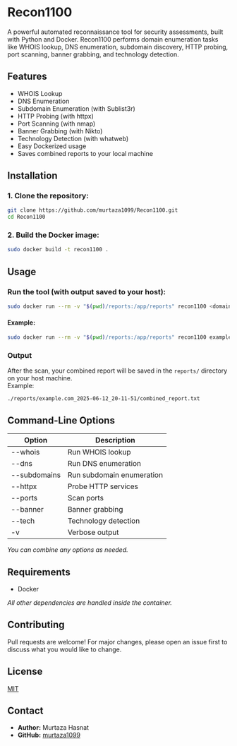 # Recon1100

A powerful automated reconnaissance tool for security assessments, built with Python and Docker. Recon1100 performs domain enumeration tasks like WHOIS lookup, DNS enumeration, subdomain discovery, HTTP probing, port scanning, banner grabbing, and technology detection.

## Features

- WHOIS Lookup
- DNS Enumeration
- Subdomain Enumeration (with Sublist3r)
- HTTP Probing (with httpx)
- Port Scanning (with nmap)
- Banner Grabbing (with Nikto)
- Technology Detection (with whatweb)
- Easy Dockerized usage
- Saves combined reports to your local machine

## Installation

### 1. Clone the repository:

```bash
git clone https://github.com/murtaza1099/Recon1100.git
cd Recon1100
```

### 2. Build the Docker image:

```bash
sudo docker build -t recon1100 .
```

## Usage

### Run the tool (with output saved to your host):

```bash
sudo docker run --rm -v "$(pwd)/reports:/app/reports" recon1100 <domain> [options]
```

#### Example:

```bash
sudo docker run --rm -v "$(pwd)/reports:/app/reports" recon1100 example.com --whois --dns --subdomains --httpx --ports --banner --tech -v
```

### Output

After the scan, your combined report will be saved in the `reports/` directory on your host machine.  
Example:  
```
./reports/example.com_2025-06-12_20-11-51/combined_report.txt
```

## Command-Line Options

| Option       | Description                              |
|--------------|------------------------------------------|
| --whois      | Run WHOIS lookup                         |
| --dns        | Run DNS enumeration                      |
| --subdomains | Run subdomain enumeration                |
| --httpx      | Probe HTTP services                      |
| --ports      | Scan ports                               |
| --banner     | Banner grabbing                          |
| --tech       | Technology detection                     |
| -v           | Verbose output                           |

*You can combine any options as needed.*

## Requirements

- Docker

*All other dependencies are handled inside the container.*

## Contributing

Pull requests are welcome! For major changes, please open an issue first to discuss what you would like to change.

## License

[MIT](LICENSE)

## Contact

- **Author:** Murtaza Hasnat  
- **GitHub:** [murtaza1099](https://github.com/murtaza1099)
